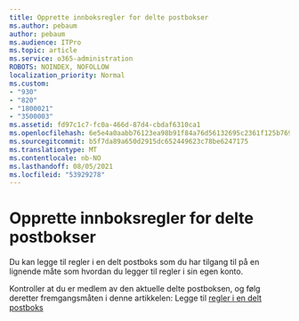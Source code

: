```yaml
---
title: Opprette innboksregler for delte postbokser
ms.author: pebaum
author: pebaum
ms.audience: ITPro
ms.topic: article
ms.service: o365-administration
ROBOTS: NOINDEX, NOFOLLOW
localization_priority: Normal
ms.custom:
- "930"
- "820"
- "1800021"
- "3500003"
ms.assetid: fd97c1c7-fc0a-466d-87d4-cbdaf6310ca1
ms.openlocfilehash: 6e5e4a0aabb76123ea98b91f84a76d56132695c2361f125b769a6f7fff7bdbaa
ms.sourcegitcommit: b5f7da89a650d2915dc652449623c78be6247175
ms.translationtype: MT
ms.contentlocale: nb-NO
ms.lasthandoff: 08/05/2021
ms.locfileid: "53929278"
---
```

# <a name="creating-inbox-rules-for-shared-mailboxes"></a>Opprette innboksregler for delte postbokser

Du kan legge til regler i en delt postboks som du har tilgang til på en lignende måte som hvordan du legger til regler i sin egen konto.
  
Kontroller at du er medlem av den aktuelle delte postboksen, og følg deretter fremgangsmåten i denne artikkelen: Legge til [regler i en delt postboks](https://support.office.com/article/b0963400-2a51-4c64-afc7-b816d737d164)
  